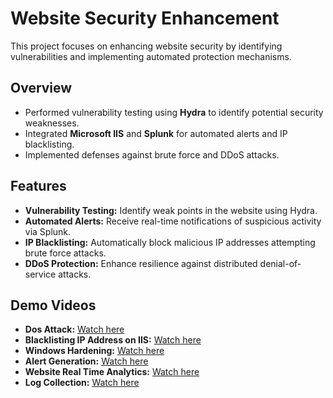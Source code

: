 # Website Security Enhancement

This project focuses on enhancing website security by identifying vulnerabilities and implementing automated protection mechanisms.

## Overview

- Performed vulnerability testing using **Hydra** to identify potential security weaknesses.
- Integrated **Microsoft IIS** and **Splunk** for automated alerts and IP blacklisting.
- Implemented defenses against brute force and DDoS attacks.

## Features

- **Vulnerability Testing:** Identify weak points in the website using Hydra.
- **Automated Alerts:** Receive real-time notifications of suspicious activity via Splunk.
- **IP Blacklisting:** Automatically block malicious IP addresses attempting brute force attacks.
- **DDoS Protection:** Enhance resilience against distributed denial-of-service attacks.

## Demo Videos

- **Dos Attack:** [Watch here](docs/Dos%20Attack.mp4)  
- **Blacklisting IP Address on IIS:** [Watch here](docs/Blacklisting%20IP%20Address%20on%20IIS.mp4)  
- **Windows Hardening:** [Watch here](docs/Windows%20Hardening.mp4)  
- **Alert Generation:** [Watch here](docs/Alert%20Generation.mp4)  
- **Website Real Time Analytics:** [Watch here](docs/Website%20Real%20Time%20Analytics.mp4)  
- **Log Collection:** [Watch here](docs/Log_Collection.mp4)  